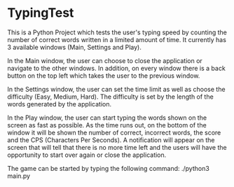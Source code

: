 # TypingTest

This is a Python Project which tests the user's typing speed by counting the number of correct words written in a limited amount of time. It currently has 3 available windows (Main, Settings and Play).

In the Main window, the user can choose to close the application or navigate to the other windows. In addition, on every window there is a back button on the top left which takes the user to the previous window.

In the Settings window, the user can set the time limit as well as choose the difficulty (Easy, Medium, Hard). The difficulty is set by the length of the words generated by the application.

In the Play window, the user can start typing the words shown on the screen as fast as possible. As the time runs out, on the bottom of the window it will be shown the number of correct, incorrect words, the score and the CPS (Characters Per Seconds). A notification will appear on the screen that will tell that there is no more time left and the users will have the opportunity to start over again or close the application.

The game can be started by typing the following command: ./python3 main.py
